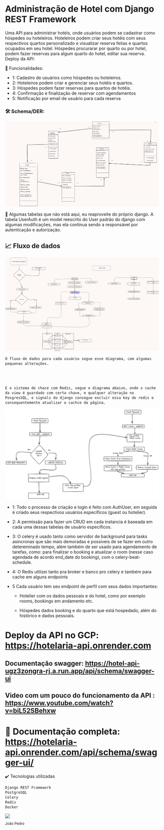  # Administração de Hotel com Django REST Framework
 
Uma API para administrar hotéis, onde usuários podem se cadastrar como hóspedes ou hoteleiros. Hoteleiros podem criar seus hotéis com seus respectivos quartos personalizado e visualizar reserva feitas e quartos ocupados em seu hotel. Hóspedes procurarar por quarto ou por hotel, podem fazer reservas para algum quarto do hotel, editar sua reserva.
Deploy da API:

🔨 Funcionalidades:
- 1: Cadastro de usuários como hóspedes ou hoteleiros.
- 2: Hoteleiros podem criar e gerenciar seus hotéis e quartos.
- 3: Hóspedes podem fazer reservas para quartos de hotéis.
- 4: Confirmação e finalização de reservar com agendamentos
- 5: Notificação por email de usuário para cada reserva 



### 🛠️ Schema/DER:
![DER](/api/utils/deploy/DER-ENTIDADES.png)

💬 
    Algumas tabelas que não está aqui, eu reaproveite do próprio django. A tabela UserAuth é um model reescrito do User padrão do django com algumas modificações, mas ela continua sendo a responsável por autenticação e autorização. 


## 📈 Fluxo de dados 
![DIAGRAMA](/api/utils/deploy/schema.png)


    O fluxo de dados para cada usuário segue esse diagrama, com algumas pequenas alterações.



 
    E o sistema de chace com Redis, segue o diagrama abaixo, onde o cache da view é guardado com certa chave, e qualquer alteração no PosgresSQL, o signals do django consegue excluir essa key do redis e consequentemente atualizar o cachce da página.
    
![DIAGRAMA](/api/utils/deploy/cachec.png)    

    

- 1: Todo o processo de criação e login é feito com AuthUser, em seguida é criado seus respectivos usuários específicos (guest ou hotelier).

- 2: A permissão para fazer um CRUD em cada instancia é baseada em cada uma dessas  tabelas de usuário específicos.

- 3: O celery é usado tanto como servidor de background para tasks asincronas  que são mais demoradas e possíveis de se fazer em outro detereminado tempo, além também de ser usado para agendamento de tarefas, como: para finalizar o booking e atualizar o room (nesse caso agendada de acordo end_date do booking), com o celery-beat-schedule.

- 4: O Redis utilizei tanto pra broker e banco pro celery e também para cache em alguns endpoints  

- 5 Cada usuário tem seu endpoint de perfil com seus dados importantes: 
    - Hotelier com os dados pessoais e do hotel, como por exemplo rooms, bookings em andamento etc.

    - Hóspedes dados booking e do quarto que está hospedado, além do histórico e dados pessoais.


# Deploy da API no GCP:   https://hotelaria-api.onrender.com


## Documentação swagger: https://hotel-api-ugz3zongra-rj.a.run.app/api/schema/swagger-ui


## Video com um pouco do funcionamento da API : https://www.youtube.com/watch?v=biL52SBehxw

#  🚀 Documentação completa: https://hotelaria-api.onrender.com/api/schema/swagger-ui/

✔️ Tecnologias utilizadas

    Django REST Framework
    PostgreSQL
    Celery
    Redis
    Docker
    

<img loading="lazy" src="https://avatars.githubusercontent.com/u/88624922?v=4" width=115><br><sub>João Pedro</sub>
